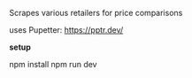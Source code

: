 Scrapes various retailers for price comparisons

uses Pupetter: https://pptr.dev/

**setup**

npm install
npm run dev
